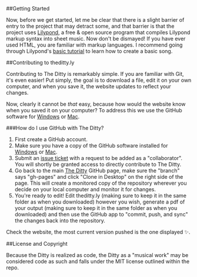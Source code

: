 ##Getting Started

Now, before we get started, let me be clear that there is a slight barrier of entry to the project that may detract some, and that barrier is that the project uses [Lilypond](http://www.lilypond.org/), a free &amp; open source program that compiles Lilypond markup syntax into sheet music. Now don't be dismayed! If you have ever used HTML, you are familiar with markup languages. I recommend going through Lilypond's [basic tutorial](http://lilypond.org/doc/v2.18/Documentation/learning/tutorial) to learn how to create a basic song.

##Contributing to theditty.ly

Contributing to The Ditty is remarkably simple. If you are familiar with Git, it's even easier! Put simply, the goal is to download a file, edit it on your own computer, and when you save it, the website updates to reflect your changes.

Now, clearly it cannot be *that* easy, because how would the website know when you saved it on your computer? To address this we use the GitHub software for [Windows](https://windows.github.com/) or [Mac](https://mac.github.com/).

###How do I use GitHub with The Ditty?

1. First create a GitHub account.
2. Make sure you have a copy of the GitHub software installed for [Windows](https://windows.github.com/) or [Mac](https://mac.github.com/).
2. Submit an [issue ticket](https://github.com/joey-di-nardo/the-ditty/issues) with a request to be added as a "collaborator". You will shortly be granted access to directly contribute to The Ditty.
3. Go back to the main [The Ditty](https://github.com/joey-di-nardo/the-ditty) GitHub page, make sure the "branch" says "gh-pages" and click "Clone in Desktop" on the right side of the page. This will create a monitored copy of the repository wherever you decide on your local computer and monitor it for changes.
4. You're ready to edit! Edit theditty.ly (making sure to keep it in the same folder as when you downloaded) however you wish, generate a pdf of your output (making sure to keep it in the same folder as when you downloaded) and then use the GitHub app to "commit, push, and sync" the changes back into the repository.

Check the website, the most current version pushed is the one displayed :sparkles:.

##License and Copyright

Because the Ditty is realized as code, the Ditty as a "musical work" may be considered code as such and falls under the MIT license outlined within the repo.

